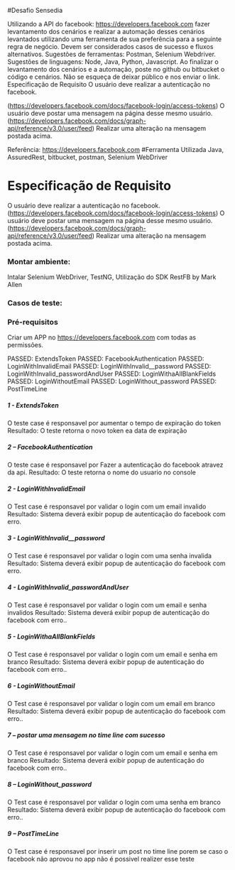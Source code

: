 #Desafio Sensedia 

Utilizando a API do facebook: https://developers.facebook.com fazer levantamento dos cenários
e realizar a automação desses cenários levantados utilizando uma ferramenta de sua
preferência para a seguinte regra de negócio. Devem ser considerados casos de sucesso e
fluxos alternativos.
Sugestões de ferramentas: Postman, Selenium Webdriver.
Sugestões de linguagens: Node, Java, Python, Javascript.
Ao finalizar o levantamento dos cenários e a automação, poste no github ou bitbucket o código
e cenários. Não se esqueça de deixar público e nos enviar o link.
Especificação de Requisito
O usuário deve realizar a autenticação no facebook.

(https://developers.facebook.com/docs/facebook-login/access-tokens)
O usuário deve postar uma mensagem na página desse mesmo usuário.
(https://developers.facebook.com/docs/graph-api/reference/v3.0/user/feed)
Realizar uma alteração na mensagem postada acima.

Referência: https://developers.facebook.com
#Ferramenta Utilizada 
Java, AssuredRest, bitbucket, postman, Selenium WebDriver
# Especificação de Requisito
O usuário deve realizar a autenticação no facebook.
(https://developers.facebook.com/docs/facebook-login/access-tokens)
O usuário deve postar uma mensagem na página desse mesmo usuário.
(https://developers.facebook.com/docs/graph-api/reference/v3.0/user/feed)
Realizar uma alteração na mensagem postada acima.

### Montar ambiente:
Intalar  Selenium WebDriver, TestNG, Utilização do SDK RestFB by Mark Allen
### Casos de teste:
### Pré-requisitos 
Criar um APP no https://developers.facebook.com com todas as permissões.


PASSED: ExtendsToken
PASSED: FacebookAuthentication
PASSED: LoginWithInvalidEmail
PASSED: LoginWithInvalid__password
PASSED: LoginWithInvalid_passwordAndUser
PASSED: LoginWithaAllBlankFields
PASSED: LoginWithoutEmail
PASSED: LoginWithout_password
PASSED: PostTimeLine

##### 1 - ExtendsToken
O teste case é responsavel por aumentar o tempo de expiração do token 
Resultado: O teste retorna o novo token ea data de expiração
##### 2 – FacebookAuthentication
O teste case é responsavel por Fazer a autenticação do facebook atravez da api.
Resultado: O teste retorna o nome do usuario no console

##### 2 - LoginWithInvalidEmail
O Test case é responsavel por validar o login com um email invalido
Resultado: Sistema deverá exibir popup de autenticação do facebook com erro.

##### 3 - LoginWithInvalid__password
O Test case é responsavel por validar o login com uma senha  invalida
Resultado: Sistema deverá exibir popup de autenticação do facebook com erro.

##### 4 - LoginWithInvalid_passwordAndUser
O Test case é responsavel por validar o login com um email e senha invalidos
Resultado: Sistema deverá exibir popup de autenticação do facebook com erro..

##### 5 - LoginWithaAllBlankFields
O Test case é responsavel por validar o login com um email e senha em branco
Resultado: Sistema deverá exibir popup de autenticação do facebook com erro..

##### 6 - LoginWithoutEmail
O Test case é responsavel por validar o login com um email  em branco
Resultado: Sistema deverá exibir popup de autenticação do facebook com erro..

##### 7 – postar uma mensagem no time line com sucesso
O Test case é responsavel por validar o login com um email e senha em branco
Resultado: Sistema deverá exibir popup de autenticação do facebook com erro..

##### 8 – LoginWithout_password
O Test case é responsavel por validar o login com uma senha em branco
Resultado: Sistema deverá exibir popup de autenticação do facebook com erro..

##### 9 – PostTimeLine
O Test case é responsavel por inserir um post no time line porem se caso o facebook não aprovou no app não é possivel realizer esse teste







